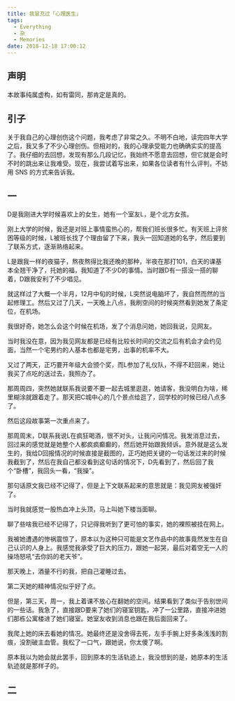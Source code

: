 ```yaml
---
title: 我冒充过「心理医生」
tags:
  - Everything
  - 杂
  - Memories
date: 2018-12-18 17:00:12
---
```



## 声明

本故事纯属虚构，如有雷同，那肯定是真的。

## 引子

关于我自己的心理创伤这个问题，我考虑了非常之久。不明不白地，读完四年大学之后，我又多了不少心理创伤。但相对的，我的心理承受能力也确确实实的提高了。我仔细的去回想，发现有那么几段记忆，我始终不愿意去回想，但它就是会时不时的跳出来让我难受。现在，我尝试着写出来，如果各位读者有什么评判，不妨用 SNS 的方式来告诉我。

## 一

D是我刚进大学时候喜欢上的女生，她有一个室友L，是个北方女孩。

刚上大学的时候，我还是对班上事情蛮热心的，帮我们班长很多忙。有天班上评贫困等级的时候，L被班长找了个理由留了下来，我头一回知道她的名字，然后要到了联系方式，逐渐熟络起来。

L是跟我一样的夜猫子，熬夜熬得比我还晚的那种，半夜在那打101，白天的课基本全翘干净了，托她的福，我知道了不少D的事情。当时跟D有一搭没一搭的聊着，D跟我安利了不少唱见。

就这样过了大概一个半月，12月中旬的时候，L突然说电脑坏了，我自然而然的当起修理工。然后又过了几天，一天晚上八点，我刷空间的时候突然看到她发了条定位，在机场。

我很好奇，她怎么会这个时候在机场，发了个消息问她，她回我说，见网友。

当时我没在意，因为我见网友都是已经有比较长时间的交流之后有机会才会约见面，当然一个宅男约的人基本也都是宅男，出事的机率不大。

又过了两天，正巧要开年级大会颁个奖，而L参加了礼仪队，不得不赶回来，她让我买了点吃的送过去，我照办了。

那周周四，突然她就联系我说要不要一起去城里逛逛，她请客，我没明白为啥，稀里糊涂就跟着走了。那天把C城中心的几个景点给逛了，回学校的时候已经八点多了。

然后这段故事第一次重点来了。

那周周末，D联系我说L在疯狂喝酒，很不对头，让我问问情况。我发消息过去，回过来的感觉就是她整个人都疯疯癫癫的，然后她开始跟我倾诉。意外就是这么发生的，我给D回报情况的时候直接是截图的，正巧她把关键的一句话发过来的时候我截到了，然后在我自己都没看到这句话的情况下，D先看到了，然后回了我个“卧槽”，我回头一看，“我操”。

那句话原文我已经不记得了，但是上下文联系起来的意思就是：我见网友被强奸了。

当时我就感觉一股热血冲上头顶，马上叫她下楼当面聊。

聊了些啥我已经不记得了，只记得我听到了更可怕的事实，她的裸照被挂在网上。

我被她遭遇的惨祸震惊了，原本以为这种只可能是文艺作品中的故事竟然发生在自己认识的人身上。我感觉我承受了巨大的压力，跟她一起哭，最后对着空无一人的操场怒吼“去你妈的老天爷”。

那天晚上，酒量不行的我，把自己灌睡过去。

第二天她的精神情况似乎好了点。

但是，第三天，周一，我上着课不放心在翻她的空间。结果看到了类似于告别世间的一些话。我急了，直接跟D要来了她们的寝室钥匙，冲了一公里路，直接冲进她们那栋公寓楼进了她们寝室。她室友收到消息也跟在我后面回来了。

我爬上她的床去看她的情况。她最终还是没舍得去死，左手手腕上好多条浅浅的割痕，没割破主血管。我松了一口气，跟她说，你太傻了啊。

原本我以为她会就此罢手，回到原本的生活轨迹上，我没想到的是，她原本的生活轨迹就是那样子的。

## 二

